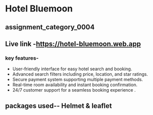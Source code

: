 # Hotel Bluemoon

## assignment_category_0004

## Live link -https://hotel-bluemoon.web.app

### key features-

- User-friendly interface for easy hotel search and booking.
- Advanced search filters including price, location, and star ratings.
- Secure payment system supporting multiple payment methods.
- Real-time room availability and instant booking confirmation.
- 24/7 customer support for a seamless booking experience .

## packages used-- Helmet & leaflet
